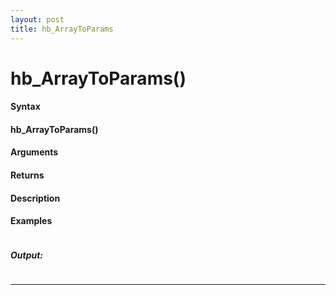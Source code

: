 ```yaml
---
layout: post
title: hb_ArrayToParams
---
```


# hb_ArrayToParams()


#### Syntax

#### hb_ArrayToParams()

#### Arguments

#### Returns

#### Description

#### Examples

```

```

##### Output:

```

```

---